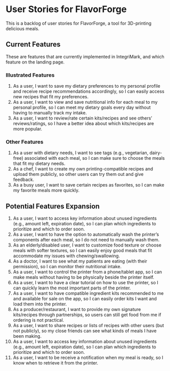 # User Stories for FlavorForge

This is a backlog of user stories for FlavorForge, a tool for 3D-printing delicious meals.

## Current Features

These are features that are currently implemented in IntegriMark, and which feature on the landing page.

### Illustrated Features

1. As a user, I want to save my dietary preferences to my personal profile and receive recipe recommendations accordingly, so I can easily access new recipes that fit my preferences.
2. As a user, I want to view and save nutritional info for each meal to my personal profile, so I can meet my dietary goals every day without having to manually track my intake. 
3. As a user, I want to review/rate certain kits/recipes and see others’ reviews/ratings, so I have a better idea about which kits/recipes are more popular.

### Other Features

1. As a user with dietary needs, I want to see tags (e.g., vegetarian, dairy-free) associated with each meal, so I can make sure to choose the meals that fit my dietary needs.
2. As a chef, I want to create my own printing-compatible recipes and upload them publicly, so other users can try them out and give feedback.
3. As a busy user, I want to save certain recipes as favorites, so I can make my favorite meals more quickly.

## Potential Features Expansion

1. As a user, I want to access key information about unused ingredients (e.g., amount left, expiration date), so I can plan which ingredients to prioritize and which to order soon.
2. As a user, I want to have the option to automatically wash the printer’s components after each meal, so I do not need to manually wash them.
3. As an elderly/disabled user, I want to customize food texture or choose meals with softer textures, so I can easily enjoy good meals that fit accommodate my issues with chewing/swallowing.
4. As a doctor, I want to see what my patients are eating (with their permission), so I can monitor their nutritional intake.
5. As a user, I want to control the printer from a phone/tablet app, so I can make meals without having to be physically beside the printer itself.
6. As a user, I want to have a clear tutorial on how to use the printer, so I can quickly learn the most important parts of the printer.
7. As a user, I want to have compatible ingredient kits recommended to me and available for sale on the app, so I can easily order kits I want and load them into the printer.
8. As a producer/restaurant, I want to provide my own signature kits/recipes through partnerships, so users can still get food from me if ordering is not practical.
9. As a user, I want to share recipes or lists of recipes with other users (but not publicly), so my close friends can see what kinds of meals I have been making.
10. As a user, I want to access key information about unused ingredients (e.g., amount left, expiration date), so I can plan which ingredients to prioritize and which to order soon.
11. As a user, I want to be receive a notification when my meal is ready, so I know when to retrieve it from the printer.
